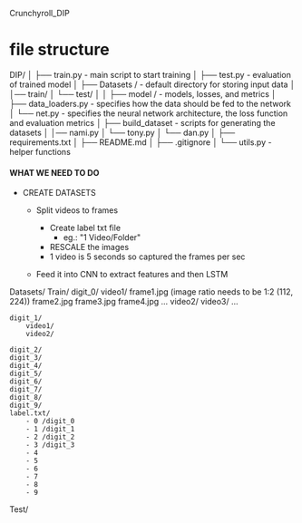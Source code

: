 Crunchyroll_DIP

# file structure
DIP/
│
├── train.py - main script to start training
│
├── test.py - evaluation of trained model
│
├── Datasets / - default directory for storing input data
│   │── train/
│   └── test/
│
│
├── model / - models, losses, and metrics
│   ├── data_loaders.py - specifies how the data should be fed to the network
│   └── net.py - specifies the neural network architecture, the loss function and evaluation metrics
│
├── build_dataset - scripts for generating the datasets
│   │── nami.py
│   └── tony.py
│   └── dan.py
│
├── requirements.txt
│
├── README.md
│
├── .gitignore
│
└── utils.py - helper functions



#### WHAT WE NEED TO DO ####
- CREATE DATASETS
    - Split videos to frames
        - Create label txt file
            - eg.: "1 Video/Folder"
        - RESCALE the images
        - 1 video is 5 seconds so captured the frames per sec

    - Feed it into CNN to extract features and then LSTM



Datasets/
Train/
    digit_0/
        video1/
            frame1.jpg (image ratio needs to be 1:2 (112, 224))
            frame2.jpg
            frame3.jpg
            frame4.jpg
            ...
        video2/
        video3/
        ...

    digit_1/
        video1/
        video2/

    digit_2/
    digit_3/
    digit_4/
    digit_5/
    digit_6/
    digit_7/
    digit_8/
    digit_9/
    label.txt/
        - 0 /digit_0
        - 1 /digit_1
        - 2 /digit_2
        - 3 /digit_3
        - 4
        - 5
        - 6
        - 7
        - 8
        - 9


Test/
